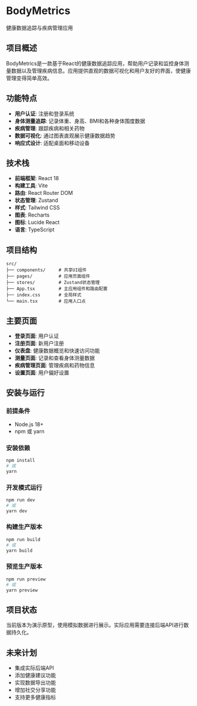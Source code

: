 # BodyMetrics

健康数据追踪与疾病管理应用

## 项目概述

BodyMetrics是一款基于React的健康数据追踪应用，帮助用户记录和监控身体测量数据以及管理疾病信息。应用提供直观的数据可视化和用户友好的界面，使健康管理变得简单高效。

## 功能特点

- **用户认证**: 注册和登录系统
- **身体测量追踪**: 记录体重、身高、BMI和各种身体围度数据
- **疾病管理**: 跟踪疾病和相关药物
- **数据可视化**: 通过图表直观展示健康数据趋势
- **响应式设计**: 适配桌面和移动设备

## 技术栈

- **前端框架**: React 18
- **构建工具**: Vite
- **路由**: React Router DOM
- **状态管理**: Zustand
- **样式**: Tailwind CSS
- **图表**: Recharts
- **图标**: Lucide React
- **语言**: TypeScript

## 项目结构

```
src/
├── components/     # 共享UI组件
├── pages/          # 应用页面组件
├── stores/         # Zustand状态管理
├── App.tsx         # 主应用组件和路由配置
├── index.css       # 全局样式
└── main.tsx        # 应用入口点
```

## 主要页面

- **登录页面**: 用户认证
- **注册页面**: 新用户注册
- **仪表盘**: 健康数据概览和快速访问功能
- **测量页面**: 记录和查看身体测量数据
- **疾病管理页面**: 管理疾病和药物信息
- **设置页面**: 用户偏好设置

## 安装与运行

### 前提条件

- Node.js 18+
- npm 或 yarn

### 安装依赖

```bash
npm install
# 或
yarn
```

### 开发模式运行

```bash
npm run dev
# 或
yarn dev
```

### 构建生产版本

```bash
npm run build
# 或
yarn build
```

### 预览生产版本

```bash
npm run preview
# 或
yarn preview
```

## 项目状态

当前版本为演示原型，使用模拟数据进行展示。实际应用需要连接后端API进行数据持久化。

## 未来计划

- 集成实际后端API
- 添加健康建议功能
- 实现数据导出功能
- 增加社交分享功能
- 支持更多健康指标 

